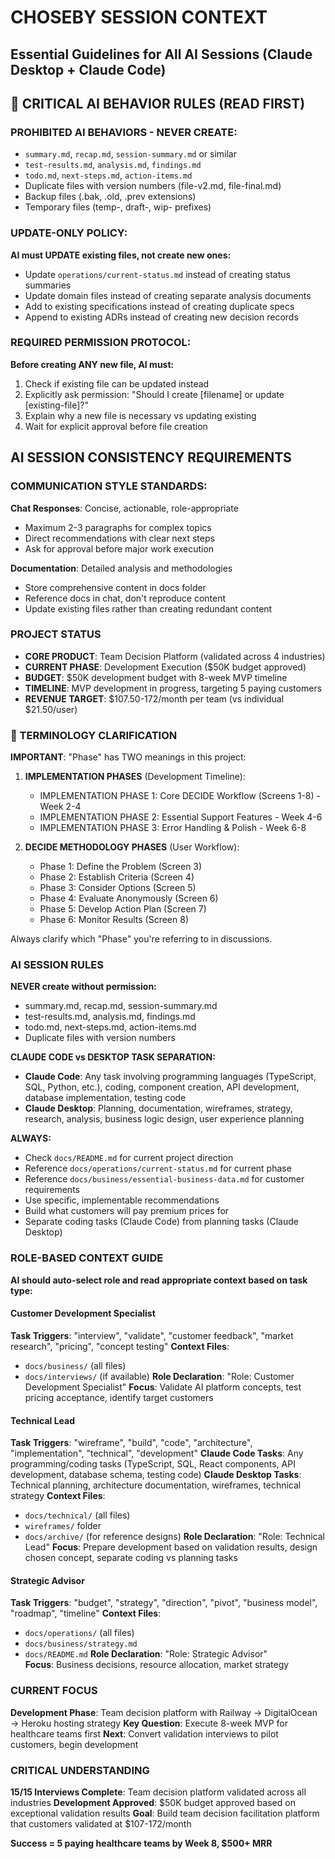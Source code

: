 # CHOSEBY SESSION CONTEXT
## Essential Guidelines for All AI Sessions (Claude Desktop + Claude Code)

## 🚫 CRITICAL AI BEHAVIOR RULES (READ FIRST)

### PROHIBITED AI BEHAVIORS - NEVER CREATE:
- `summary.md`, `recap.md`, `session-summary.md` or similar
- `test-results.md`, `analysis.md`, `findings.md`  
- `todo.md`, `next-steps.md`, `action-items.md`
- Duplicate files with version numbers (file-v2.md, file-final.md)
- Backup files (.bak, .old, .prev extensions)
- Temporary files (temp-, draft-, wip- prefixes)

### UPDATE-ONLY POLICY:
**AI must UPDATE existing files, not create new ones:**
- Update `operations/current-status.md` instead of creating status summaries
- Update domain files instead of creating separate analysis documents  
- Add to existing specifications instead of creating duplicate specs
- Append to existing ADRs instead of creating new decision records

### REQUIRED PERMISSION PROTOCOL:
**Before creating ANY new file, AI must:**
1. Check if existing file can be updated instead
2. Explicitly ask permission: "Should I create [filename] or update [existing-file]?"
3. Explain why a new file is necessary vs updating existing
4. Wait for explicit approval before file creation

## AI SESSION CONSISTENCY REQUIREMENTS

### COMMUNICATION STYLE STANDARDS:
**Chat Responses**: Concise, actionable, role-appropriate
- Maximum 2-3 paragraphs for complex topics
- Direct recommendations with clear next steps
- Ask for approval before major work execution

**Documentation**: Detailed analysis and methodologies
- Store comprehensive content in docs folder
- Reference docs in chat, don't reproduce content
- Update existing files rather than creating redundant content

### PROJECT STATUS
- **CORE PRODUCT**: Team Decision Platform (validated across 4 industries)
- **CURRENT PHASE**: Development Execution ($50K budget approved)
- **BUDGET**: $50K development budget with 8-week MVP timeline
- **TIMELINE**: MVP development in progress, targeting 5 paying customers
- **REVENUE TARGET**: $107.50-172/month per team (vs individual $21.50/user)

### 📖 TERMINOLOGY CLARIFICATION
**IMPORTANT**: "Phase" has TWO meanings in this project:

1. **IMPLEMENTATION PHASES** (Development Timeline):
   - IMPLEMENTATION PHASE 1: Core DECIDE Workflow (Screens 1-8) - Week 2-4
   - IMPLEMENTATION PHASE 2: Essential Support Features - Week 4-6
   - IMPLEMENTATION PHASE 3: Error Handling & Polish - Week 6-8

2. **DECIDE METHODOLOGY PHASES** (User Workflow):
   - Phase 1: Define the Problem (Screen 3)
   - Phase 2: Establish Criteria (Screen 4)
   - Phase 3: Consider Options (Screen 5)
   - Phase 4: Evaluate Anonymously (Screen 6)
   - Phase 5: Develop Action Plan (Screen 7)
   - Phase 6: Monitor Results (Screen 8)

Always clarify which "Phase" you're referring to in discussions.

### AI SESSION RULES
**NEVER create without permission:**
- summary.md, recap.md, session-summary.md
- test-results.md, analysis.md, findings.md  
- todo.md, next-steps.md, action-items.md
- Duplicate files with version numbers

**CLAUDE CODE vs DESKTOP TASK SEPARATION:**
- **Claude Code**: Any task involving programming languages (TypeScript, SQL, Python, etc.), coding, component creation, API development, database implementation, testing code
- **Claude Desktop**: Planning, documentation, wireframes, strategy, research, analysis, business logic design, user experience planning

**ALWAYS:**
- Check `docs/README.md` for current project direction
- Reference `docs/operations/current-status.md` for current phase
- Reference `docs/business/essential-business-data.md` for customer requirements
- Use specific, implementable recommendations
- Build what customers will pay premium prices for
- Separate coding tasks (Claude Code) from planning tasks (Claude Desktop)

### ROLE-BASED CONTEXT GUIDE
**AI should auto-select role and read appropriate context based on task type:**

#### Customer Development Specialist
**Task Triggers**: "interview", "validate", "customer feedback", "market research", "pricing", "concept testing"
**Context Files**: 
- `docs/business/` (all files)
- `docs/interviews/` (if available)
**Role Declaration**: "Role: Customer Development Specialist"
**Focus**: Validate AI platform concepts, test pricing acceptance, identify target customers

#### Technical Lead
**Task Triggers**: "wireframe", "build", "code", "architecture", "implementation", "technical", "development"
**Claude Code Tasks**: Any programming/coding tasks (TypeScript, SQL, React components, API development, database schema, testing code)
**Claude Desktop Tasks**: Technical planning, architecture documentation, wireframes, technical strategy
**Context Files**:
- `docs/technical/` (all files)  
- `wireframes/` folder
- `docs/archive/` (for reference designs)
**Role Declaration**: "Role: Technical Lead"
**Focus**: Prepare development based on validation results, design chosen concept, separate coding vs planning tasks

#### Strategic Advisor
**Task Triggers**: "budget", "strategy", "direction", "pivot", "business model", "roadmap", "timeline"
**Context Files**:
- `docs/operations/` (all files)
- `docs/business/strategy.md`
- `docs/README.md`
**Role Declaration**: "Role: Strategic Advisor"  
**Focus**: Business decisions, resource allocation, market strategy

### CURRENT FOCUS
**Development Phase**: Team decision platform with Railway → DigitalOcean → Heroku hosting strategy
**Key Question**: Execute 8-week MVP for healthcare teams first
**Next**: Convert validation interviews to pilot customers, begin development

### CRITICAL UNDERSTANDING
**15/15 Interviews Complete**: Team decision platform validated across all industries
**Development Approved**: $50K budget approved based on exceptional validation results
**Goal**: Build team decision facilitation platform that customers validated at $107-172/month

**Success = 5 paying healthcare teams by Week 8, $500+ MRR**